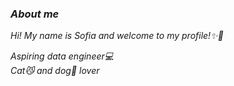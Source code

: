 ### *About me*
*Hi! My name is Sofia and welcome to my profile!✨🌟*  

*Aspiring data engineer💻*   
*Cat😼 and dog🐶 lover*
